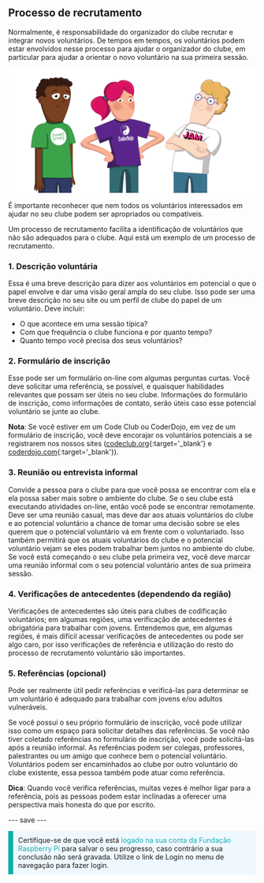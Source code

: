 ## Processo de recrutamento

Normalmente, é responsabilidade do organizador do clube recrutar e integrar novos voluntários. De tempos em tempos, os voluntários podem estar envolvidos nesse processo para ajudar o organizador do clube, em particular para ajudar a orientar o novo voluntário na sua primeira sessão.

![Três voluntários em destaque.](images/2-RPF-Volunteers.png)

É importante reconhecer que nem todos os voluntários interessados em ajudar no seu clube podem ser apropriados ou compatíveis.

Um processo de recrutamento facilita a identificação de voluntários que não são adequados para o clube. Aqui está um exemplo de um processo de recrutamento.

### 1. Descrição voluntária


Essa é uma breve descrição para dizer aos voluntários em potencial o que o papel envolve e dar uma visão geral ampla do seu clube. Isso pode ser uma breve descrição no seu site ou um perfil de clube do papel de um voluntário. Deve incluir:

* O que acontece em uma sessão típica?
* Com que frequência o clube funciona e por quanto tempo?
* Quanto tempo você precisa dos seus voluntários?

### 2. Formulário de inscrição

Esse pode ser um formulário on-line com algumas perguntas curtas. Você deve solicitar uma referência, se possível, e quaisquer habilidades relevantes que possam ser úteis no seu clube. Informações do formulário de inscrição, como informações de contato, serão úteis caso esse potencial voluntário se junte ao clube.

**Nota**: Se você estiver em um Code Club ou CoderDojo, em vez de um formulário de inscrição, você deve encorajar os voluntários potenciais a se registrarem nos nossos sites ([codeclub.org](https://codeclub.org){:target='_blank'} e [coderdojo.com](https://coderdojo.com){:target='_blank'}).

### 3. Reunião ou entrevista informal

Convide a pessoa para o clube para que você possa se encontrar com ela e ela possa saber mais sobre o ambiente do clube. Se o seu clube está executando atividades on-line, então você pode se encontrar remotamente. Deve ser uma reunião casual, mas deve dar aos atuais voluntários do clube e ao potencial voluntário a chance de tomar uma decisão sobre se eles querem que o potencial voluntário vá em frente com o voluntariado. Isso também permitirá que os atuais voluntários do clube e o potencial voluntário vejam se eles podem trabalhar bem juntos no ambiente do clube. Se você está começando o seu clube pela primeira vez, você deve marcar uma reunião informal com o seu potencial voluntário antes de sua primeira sessão.

### 4. Verificações de antecedentes (dependendo da região)

Verificações de antecedentes são úteis para clubes de codificação voluntários; em algumas regiões, uma verificação de antecedentes é obrigatória para trabalhar com jovens. Entendemos que, em algumas regiões, é mais difícil acessar verificações de antecedentes ou pode ser algo caro, por isso verificações de referência e utilização do resto do processo de recrutamento voluntário são importantes.

### 5. Referências (opcional)

Pode ser realmente útil pedir referências e verificá-las para determinar se um voluntário é adequado para trabalhar com jovens e/ou adultos vulneráveis.

Se você possui o seu próprio formulário de inscrição, você pode utilizar isso como um espaço para solicitar detalhes das referências. Se você não tiver coletado referências no formulário de inscrição, você pode solicitá-las após a reunião informal. As referências podem ser colegas, professores, palestrantes ou um amigo que conhece bem o potencial voluntário. Voluntários podem ser encaminhados ao clube por outro voluntário do clube existente, essa pessoa também pode atuar como referência.

**Dica**: Quando você verifica referências, muitas vezes é melhor ligar para a referência, pois as pessoas podem estar inclinadas a oferecer uma perspectiva mais honesta do que por escrito.

--- save ---

<p style="border-left: solid; border-width:10px; border-color: #0faeb0; background-color: aliceblue; padding: 10px;">
Certifique-se de que você está <span style="color: #0faeb0">logado na sua conta da Fundação Raspberry Pi </span> para salvar o seu progresso, caso contrário a sua conclusão não será gravada. Utilize o link de Login no menu de navegação para fazer login.
</p>
